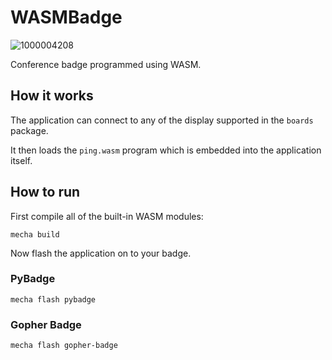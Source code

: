 # WASMBadge

![1000004208](https://github.com/hybridgroup/mechanoid-examples/assets/5520/26809a01-ddcc-4bf2-a853-49a57fbddece)


Conference badge programmed using WASM.

## How it works

The application can connect to any of the display supported in the `boards` package.

It then loads the `ping.wasm` program which is embedded into the application itself.

## How to run

First compile all of the built-in WASM modules:

```
mecha build
```

Now flash the application on to your badge.

### PyBadge

```
mecha flash pybadge
```

### Gopher Badge

```
mecha flash gopher-badge
```

